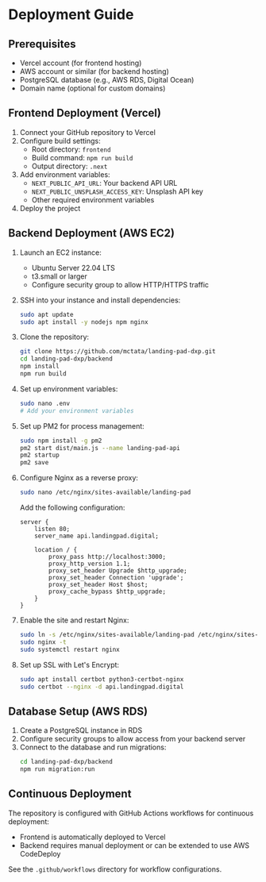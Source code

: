 # Deployment Guide

## Prerequisites

- Vercel account (for frontend hosting)
- AWS account or similar (for backend hosting)
- PostgreSQL database (e.g., AWS RDS, Digital Ocean)
- Domain name (optional for custom domains)

## Frontend Deployment (Vercel)

1. Connect your GitHub repository to Vercel
2. Configure build settings:
   - Root directory: `frontend`
   - Build command: `npm run build`
   - Output directory: `.next`
3. Add environment variables:
   - `NEXT_PUBLIC_API_URL`: Your backend API URL
   - `NEXT_PUBLIC_UNSPLASH_ACCESS_KEY`: Unsplash API key
   - Other required environment variables
4. Deploy the project

## Backend Deployment (AWS EC2)

1. Launch an EC2 instance:
   - Ubuntu Server 22.04 LTS
   - t3.small or larger
   - Configure security group to allow HTTP/HTTPS traffic

2. SSH into your instance and install dependencies:
   ```bash
   sudo apt update
   sudo apt install -y nodejs npm nginx
   ```

3. Clone the repository:
   ```bash
   git clone https://github.com/mctata/landing-pad-dxp.git
   cd landing-pad-dxp/backend
   npm install
   npm run build
   ```

4. Set up environment variables:
   ```bash
   sudo nano .env
   # Add your environment variables
   ```

5. Set up PM2 for process management:
   ```bash
   sudo npm install -g pm2
   pm2 start dist/main.js --name landing-pad-api
   pm2 startup
   pm2 save
   ```

6. Configure Nginx as a reverse proxy:
   ```bash
   sudo nano /etc/nginx/sites-available/landing-pad
   ```
   
   Add the following configuration:
   ```
   server {
       listen 80;
       server_name api.landingpad.digital;
       
       location / {
           proxy_pass http://localhost:3000;
           proxy_http_version 1.1;
           proxy_set_header Upgrade $http_upgrade;
           proxy_set_header Connection 'upgrade';
           proxy_set_header Host $host;
           proxy_cache_bypass $http_upgrade;
       }
   }
   ```

7. Enable the site and restart Nginx:
   ```bash
   sudo ln -s /etc/nginx/sites-available/landing-pad /etc/nginx/sites-enabled/
   sudo nginx -t
   sudo systemctl restart nginx
   ```

8. Set up SSL with Let's Encrypt:
   ```bash
   sudo apt install certbot python3-certbot-nginx
   sudo certbot --nginx -d api.landingpad.digital
   ```

## Database Setup (AWS RDS)

1. Create a PostgreSQL instance in RDS
2. Configure security groups to allow access from your backend server
3. Connect to the database and run migrations:
   ```bash
   cd landing-pad-dxp/backend
   npm run migration:run
   ```

## Continuous Deployment

The repository is configured with GitHub Actions workflows for continuous deployment:

- Frontend is automatically deployed to Vercel
- Backend requires manual deployment or can be extended to use AWS CodeDeploy

See the `.github/workflows` directory for workflow configurations.